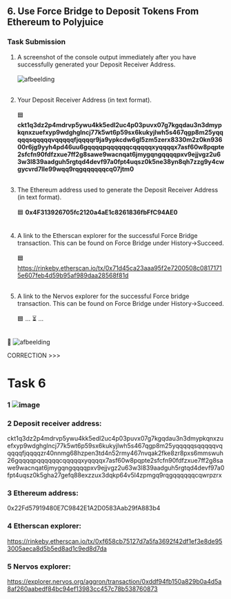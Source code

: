 <h2>6. Use Force Bridge to Deposit Tokens From Ethereum to Polyjuice</h2>

<h3>Task Submission</h3>

1) A screenshot of the console output immediately after you have successfully generated your Deposit Receiver Address.<br><br>
  ![afbeelding](https://user-images.githubusercontent.com/5003779/128652704-3c5c6438-e373-4116-a7eb-e4ca46725a3d.png) <br><br>
  
2) Your Deposit Receiver Address (in text format). <br><br>
   🟦 <b>ckt1q3dz2p4mdrvp5ywu4kk5edl2uc4p03puvx07g7kgqdau3n3dmypkqnxzuefxyp9wdghglncj77k5wt6p59sx6kukyjlwh5s467qgp8m25yqqqqqsqqqqqvqqqqqfjqqqqr9ja9ypkcdw6gl5zm5zerx8330m2z0kn93600r6jg9yyh4pd46uu6gqqqqpqqqqqqcqqqqqxyqqqqx7asf60w8pqpte2sfcfn90fdfzxue7ff2g8sawe9wacnqat6jmygqngqqqqpxv9ejjvgz2u63w3l839aadguh5rgtqd4devf97a0fpt4uqsz0k5ne38yn8qh7zzg9y4cwgycvrd7lle99wqq9rqgqqqqqqcq07jtm0</b> <br><br>   
3) The Ethereum address used to generate the Deposit Receiver Address (in text format). <br><br>
   🟦 <b>0x4F313926705fc2120a4aE1c8261836fbFfC94AE0</b> <br><br>

4) A link to the Etherscan explorer for the successful Force Bridge transaction. This can be found on Force Bridge under History→Succeed. <br><br>
   🟦 https://rinkeby.etherscan.io/tx/0x71d45ca23aaa95f2e7200508c08171715e607feb4d59b95af989daa28568f81d <br><br>

5) A link to the Nervos explorer for the successful Force bridge transaction. This can be found on Force Bridge under History→Succeed. <br><br>
   🟦 ... :hourglass_flowing_sand: ... <br><br>


🔴 ![afbeelding](https://user-images.githubusercontent.com/5003779/128653357-f4b5826a-5b84-48b2-8386-b60951d71d72.png)

CORRECTION >>>

# Task 6
### 1 ![image](https://user-images.githubusercontent.com/88676194/129221302-19bc8b24-0cd5-40c9-8688-55199babf8f0.png)

### 2 Deposit receiver address:
ckt1q3dz2p4mdrvp5ywu4kk5edl2uc4p03puvx07g7kgqdau3n3dmypkqnxzuefxyp9wdghglncj77k5wt6p59sx6kukyjlwh5s467qgp8m25yqqqqqsqqqqqvqqqqqfjqqqqzr40nnmg68hzpen3td4n52rmy467nvqak2fke8zr8pxs6mmswuh26gqqqqpqqqqqqcqqqqqxyqqqqx7asf60w8pqpte2sfcfn90fdfzxue7ff2g8sawe9wacnqat6jmygqngqqqqpxv9ejjvgz2u63w3l839aadguh5rgtqd4devf97a0fpt4uqsz0k5gha27gefq88exzzux3dqkp64v5l4zpmgq9rqgqqqqqqcqwrpzrx

### 3 Ethereum address:
0x22Fd57919480E7C9842E1A2D0583Aab29fA883b4

### 4 Etherscan explorer:
https://rinkeby.etherscan.io/tx/0xf658cb75127d7a5fa3692f42df1ef3e8de953005aeca8d5b5ed8ad1c9ed8d7da

### 5 Nervos explorer: 
https://explorer.nervos.org/aggron/transaction/0xddf94fb150a829b0a4d5a8af260aabedf84bc94ef13983cc457c78b538760873
